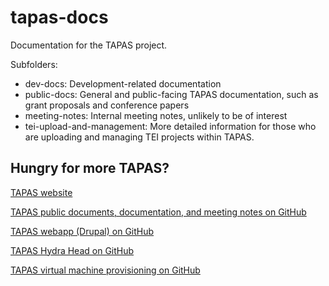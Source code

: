 tapas-docs
===========

Documentation for the TAPAS project.

Subfolders:
 * dev-docs: Development-related documentation
 * public-docs: General and public-facing TAPAS documentation, such as grant proposals and conference papers
 * meeting-notes: Internal meeting notes, unlikely to be of interest
 * tei-upload-and-management: More detailed information for those who are uploading and managing TEI projects within TAPAS.

<!-- The below section should be kept up to date and mirrored across the README.md files in the other TAPAS repositories. -->
## Hungry for more TAPAS?
[TAPAS website](http://www.tapasproject.org/)

[TAPAS public documents, documentation, and meeting notes on GitHub](https://github.com/NEU-DSG/tapas-docs)

[TAPAS webapp (Drupal) on GitHub](https://github.com/NEU-DSG/tapas)

[TAPAS Hydra Head on GitHub](https://github.com/NEU-DSG/tapas_rails)

[TAPAS virtual machine provisioning on GitHub](https://github.com/NEU-DSG/plattr)